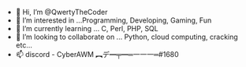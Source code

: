 - 👋 Hi, I’m @QwertyTheCoder
- 👀 I’m interested in ...Programming, Developing, Gaming, Fun
- 🌱 I’m currently learning ... C, Perl, PHP, SQL
- 💞️ I’m looking to collaborate on ... Python, cloud computing, cracking etc...
- 📫 discord - CyberAWM ︻デ━╤━═一一一═#1680

<!---
Qwerty-Pixelart-Code/Qwerty-Pixelart-Code is a ✨ special ✨ repository because its `README.md` (this file) appears on your GitHub profile.
You can click the Preview link to take a look at your changes.
--->
